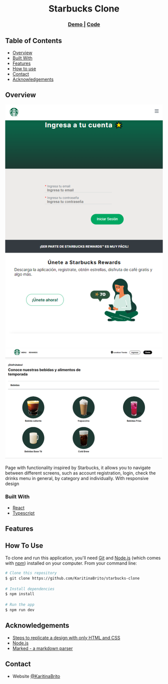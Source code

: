 <h1 align="center">Starbucks Clone</h1>

<div align="center">
  <h3>
    <a target="_blank"  href="https://effortless-concha-d35e08.netlify.app/">
      Demo
    </a>
    <span> | </span>
    <a target="_blank" href="https://github.com/KaritinaBrito/starbucks-clone">
      Code
    </a>
  </h3>
</div>

<!-- TABLE OF CONTENTS -->

## Table of Contents

- [Overview](#overview)
- [Built With](#built-with)
- [Features](#features)
- [How to use](#how-to-use)
- [Contact](#contact)
- [Acknowledgements](#acknowledgements)

<!-- OVERVIEW -->

## Overview

<img src="/src/assets/starbucks_clone__loginM.png"/>
<img src="/src/assets/starbucks_clone__menu.png"/>

Page with functionality inspired by Starbucks, it allows you to navigate between different screens, such as account registration, login, check the drinks menu in general, by category and individually. With responsive design

### Built With

<!-- This section should list any major frameworks that you built your project using. Here are a few examples.-->

- [React](https://reactjs.org/)
- [Typescript](https://typescriptlang.org/)

## Features

## How To Use

<!-- Example: -->

To clone and run this application, you'll need [Git](https://git-scm.com) and [Node.js](https://nodejs.org/en/download/) (which comes with [npm](http://npmjs.com)) installed on your computer. From your command line:

```bash
# Clone this repository
$ git clone https://github.com/KaritinaBrito/starbucks-clone

# Install dependencies
$ npm install

# Run the app
$ npm run dev
```

## Acknowledgements

<!-- This section should list any articles or add-ons/plugins that helps you to complete the project. This is optional but it will help you in the future. For example: -->

- [Steps to replicate a design with only HTML and CSS](https://devchallenges-blogs.web.app/how-to-replicate-design/)
- [Node.js](https://nodejs.org/)
- [Marked - a markdown parser](https://github.com/chjj/marked)

## Contact

- Website [@KaritinaBrito](https://website-karen-brito.netlify.app)

